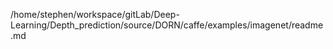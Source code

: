 /home/stephen/workspace/gitLab/Deep-Learning/Depth_prediction/source/DORN/caffe/examples/imagenet/readme.md